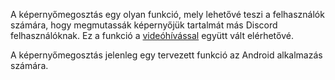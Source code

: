 <!-- TITLE: [HU] Képernyőmegosztás -->
<!-- SUBTITLE: A képernyőmegosztás lehetővé teszi, hogy megoszd képernyőd tartalmát más Discord felhasználókkal -->

A képernyőmegosztás egy olyan funkció, mely lehetővé teszi a felhasználók számára, hogy megmutassák képernyőjük tartalmát más Discord felhasználóknak. Ez a funkció a [videóhívással](/hu/videohivas) együtt vált elérhetővé.

A képernyőmegosztás jelenleg egy tervezett funkció az Android alkalmazás számára.